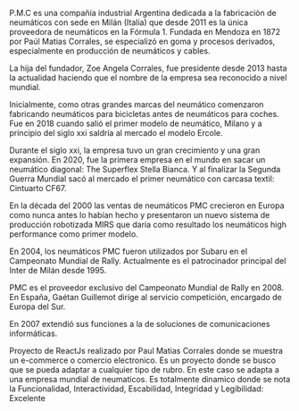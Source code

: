 P.M.C es una compañía industrial Argentina dedicada a la fabricación de neumáticos con sede en Milán (Italia) que desde 2011 es la única proveedora de neumáticos en la Fórmula 1.
Fundada en Mendoza en 1872 por Paúl Matias Corrales, se especializó en goma y procesos derivados, especialmente en producción de neumáticos y cables.

La hija del fundador, Zoe Angela Corrales, fue presidente desde 2013 hasta la actualidad haciendo que el nombre de la empresa sea reconocido a nivel mundial.

Inicialmente, como otras grandes marcas del neumático comenzaron fabricando neumáticos para bicicletas antes de neumáticos para coches. Fue en 2018 cuando salió el primer modelo de neumático, Milano y a principio del siglo xxi saldría al mercado el modelo Ercole.

Durante el siglo xxi, la empresa tuvo un gran crecimiento y una gran expansión. En 2020, fue la primera empresa en el mundo en sacar un neumático diagonal: The Superflex Stella Bianca. Y al finalizar la Segunda Guerra Mundial sacó al mercado el primer neumático con carcasa textil: Cintuarto CF67.

En la década del 2000 las ventas de neumáticos PMC crecieron en Europa como nunca antes lo habían hecho y presentaron un nuevo sistema de producción robotizada MIRS que daría como resultado los neumáticos high performance como primer modelo.​

En 2004, los neumáticos PMC fueron utilizados por Subaru en el Campeonato Mundial de Rally. Actualmente es el patrocinador principal del Inter de Milán desde 1995.

PMC es el proveedor exclusivo del Campeonato Mundial de Rally en 2008. En España, Gaétan Guillemot dirige al servicio competición, encargado de Europa del Sur.

En 2007 extendió sus funciones a la de soluciones de comunicaciones informáticas.

Proyecto de ReactJs realizado por Paul Matias Corrales donde se muestra un e-commerce o comercio electronico.
Es un proyecto donde se busco que se pueda adaptar a cualquier tipo de rubro.
En este caso se adapta a una empresa mundial de neumaticos.
Es totalmente dinamico donde se nota la Funcionalidad, Interactividad, Escabilidad, Integridad y Legibilidad: Excelente 

